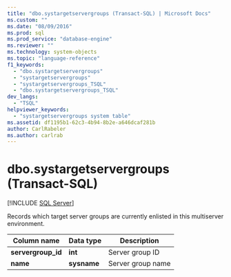 ```yaml
---
title: "dbo.systargetservergroups (Transact-SQL) | Microsoft Docs"
ms.custom: ""
ms.date: "08/09/2016"
ms.prod: sql
ms.prod_service: "database-engine"
ms.reviewer: ""
ms.technology: system-objects
ms.topic: "language-reference"
f1_keywords: 
  - "dbo.systargetservergroups"
  - "systargetservergroups"
  - "systargetservergroups_TSQL"
  - "dbo.systargetservergroups_TSQL"
dev_langs: 
  - "TSQL"
helpviewer_keywords: 
  - "systargetservergroups system table"
ms.assetid: df1195b1-62c3-4b94-8b2e-a646dcaf281b
author: CarlRabeler
ms.author: carlrab
---
```

# dbo.systargetservergroups (Transact-SQL)
[!INCLUDE [SQL Server](../../includes/applies-to-version/sqlserver.md)]

  Records which target server groups are currently enlisted in this multiserver environment.  
  
  
|Column name|Data type|Description|  
|-----------------|---------------|-----------------|  
|**servergroup_id**|**int**|Server group ID|  
|**name**|**sysname**|Server group name|  
  
  
